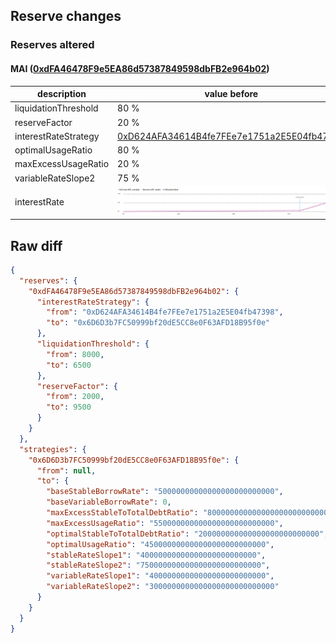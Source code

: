 ## Reserve changes

### Reserves altered

#### MAI ([0xdFA46478F9e5EA86d57387849598dbFB2e964b02](https://optimistic.etherscan.io/address/0xdFA46478F9e5EA86d57387849598dbFB2e964b02))

| description | value before | value after |
| --- | --- | --- |
| liquidationThreshold | 80 % | 65 % |
| reserveFactor | 20 % | 95 % |
| interestRateStrategy | [0xD624AFA34614B4fe7FEe7e1751a2E5E04fb47398](https://optimistic.etherscan.io/address/0xD624AFA34614B4fe7FEe7e1751a2E5E04fb47398) | [0x6D6D3b7FC50999bf20dE5CC8e0F63AFD18B95f0e](https://optimistic.etherscan.io/address/0x6D6D3b7FC50999bf20dE5CC8e0F63AFD18B95f0e) |
| optimalUsageRatio | 80 % | 45 % |
| maxExcessUsageRatio | 20 % | 55 % |
| variableRateSlope2 | 75 % | 300 % |
| interestRate | ![before](/.assets/6328b8017499aaa1d67053e893c4dc04fca7def7.svg) | ![after](/.assets/ea5b7a01297938e46e8a311bf8a452b147d325a3.svg) |

## Raw diff

```json
{
  "reserves": {
    "0xdFA46478F9e5EA86d57387849598dbFB2e964b02": {
      "interestRateStrategy": {
        "from": "0xD624AFA34614B4fe7FEe7e1751a2E5E04fb47398",
        "to": "0x6D6D3b7FC50999bf20dE5CC8e0F63AFD18B95f0e"
      },
      "liquidationThreshold": {
        "from": 8000,
        "to": 6500
      },
      "reserveFactor": {
        "from": 2000,
        "to": 9500
      }
    }
  },
  "strategies": {
    "0x6D6D3b7FC50999bf20dE5CC8e0F63AFD18B95f0e": {
      "from": null,
      "to": {
        "baseStableBorrowRate": "50000000000000000000000000",
        "baseVariableBorrowRate": 0,
        "maxExcessStableToTotalDebtRatio": "800000000000000000000000000",
        "maxExcessUsageRatio": "550000000000000000000000000",
        "optimalStableToTotalDebtRatio": "200000000000000000000000000",
        "optimalUsageRatio": "450000000000000000000000000",
        "stableRateSlope1": "40000000000000000000000000",
        "stableRateSlope2": "750000000000000000000000000",
        "variableRateSlope1": "40000000000000000000000000",
        "variableRateSlope2": "3000000000000000000000000000"
      }
    }
  }
}
```